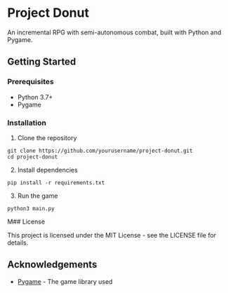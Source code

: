 # Project Donut

An incremental RPG with semi-autonomous combat, built with Python and Pygame.

## Getting Started

### Prerequisites

- Python 3.7+
- Pygame

### Installation

1. Clone the repository
```
git clone https://github.com/yourusername/project-donut.git
cd project-donut
```

2. Install dependencies
```
pip install -r requirements.txt
```

3. Run the game
```
python3 main.py
```

M## License

This project is licensed under the MIT License - see the LICENSE file for details.

## Acknowledgements

- [Pygame](https://www.pygame.org/) - The game library used